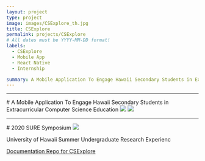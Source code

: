 ```yaml
---
layout: project
type: project
image: images/CSExplore_th.jpg
title: CSExplore
permalink: projects/CSExplore
# All dates must be YYYY-MM-DD format!
labels:
  - CSExplore
  - Mobile App
  - React Native
  - Internship

summary: A Mobile Application To Engage Hawaii Secondary Students in Extracurricular Computer Science Education 
---
```


<hr>
# A Mobile Application To Engage Hawaii Secondary Students in Extracurricular Computer Science Education 
<img class="ui image" src="{{ site.baseurl }}/images/CSExplore1.png"> 

<img class="ui image" src="{{ site.baseurl }}/images/CSExplore2.png"> 


<hr>
# 2020 SURE Symposium
<img class="ui image" src="{{ site.baseurl }}/images/csexplore_presentation.png"> 

University of Hawaii Summer Undergraduate Research Experienc

[Documentation Repo for CSExplore](https://github.com/hannaparkUH/hanna_csexplore)


